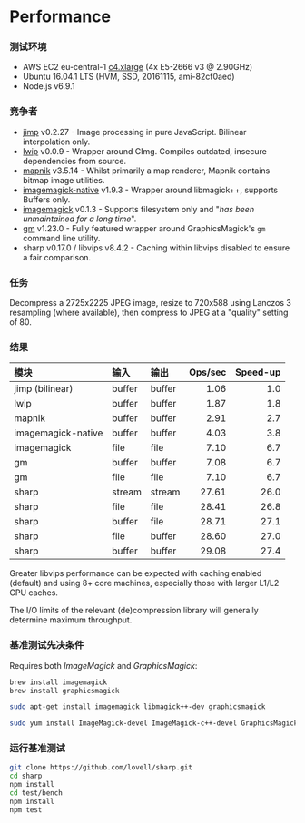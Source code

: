 # Performance

### 测试环境

* AWS EC2 eu-central-1 [c4.xlarge](http://aws.amazon.com/ec2/instance-types/#c4) (4x E5-2666 v3 @ 2.90GHz)
* Ubuntu 16.04.1 LTS (HVM, SSD, 20161115, ami-82cf0aed)
* Node.js v6.9.1

### 竞争者

* [jimp](https://www.npmjs.com/package/jimp) v0.2.27 - Image processing in pure JavaScript. Bilinear interpolation only.
* [lwip](https://www.npmjs.com/package/lwip) v0.0.9 - Wrapper around CImg. Compiles outdated, insecure dependencies from source.
* [mapnik](https://www.npmjs.org/package/mapnik) v3.5.14 - Whilst primarily a map renderer, Mapnik contains bitmap image utilities.
* [imagemagick-native](https://www.npmjs.com/package/imagemagick-native) v1.9.3 - Wrapper around libmagick++, supports Buffers only.
* [imagemagick](https://www.npmjs.com/package/imagemagick) v0.1.3 - Supports filesystem only and "*has been unmaintained for a long time*".
* [gm](https://www.npmjs.com/package/gm) v1.23.0 - Fully featured wrapper around GraphicsMagick's `gm` command line utility.
* sharp v0.17.0 / libvips v8.4.2 - Caching within libvips disabled to ensure a fair comparison.

### 任务

Decompress a 2725x2225 JPEG image,
resize to 720x588 using Lanczos 3 resampling (where available),
then compress to JPEG at a "quality" setting of 80.

### 结果

| 模块             | 输入  | 输出 | Ops/sec | Speed-up |
| :----------------- | :----- | :----- | ------: | -------: |
| jimp (bilinear)    | buffer | buffer |    1.06 |      1.0 |
| lwip               | buffer | buffer |    1.87 |      1.8 |
| mapnik             | buffer | buffer |    2.91 |      2.7 |
| imagemagick-native | buffer | buffer |    4.03 |      3.8 |
| imagemagick        | file   | file   |    7.10 |      6.7 |
| gm                 | buffer | buffer |    7.08 |      6.7 |
| gm                 | file   | file   |    7.10 |      6.7 |
| sharp              | stream | stream |   27.61 |     26.0 |
| sharp              | file   | file   |   28.41 |     26.8 |
| sharp              | buffer | file   |   28.71 |     27.1 |
| sharp              | file   | buffer |   28.60 |     27.0 |
| sharp              | buffer | buffer |   29.08 |     27.4 |

Greater libvips performance can be expected with caching enabled (default)
and using 8+ core machines, especially those with larger L1/L2 CPU caches.

The I/O limits of the relevant (de)compression library will generally determine maximum throughput.

### 基准测试先决条件

Requires both _ImageMagick_ and _GraphicsMagick_:

```sh
brew install imagemagick
brew install graphicsmagick
```

```sh
sudo apt-get install imagemagick libmagick++-dev graphicsmagick
```

```sh
sudo yum install ImageMagick-devel ImageMagick-c++-devel GraphicsMagick
```

### 运行基准测试

```sh
git clone https://github.com/lovell/sharp.git
cd sharp
npm install
cd test/bench
npm install
npm test
```
